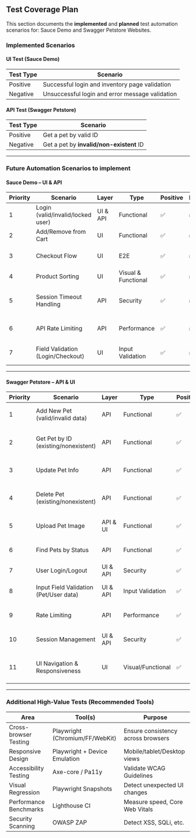 ## Test Coverage Plan

This section documents the **implemented** and **planned** test automation scenarios for:
Sauce Demo and Swagger Petstore Websites.


###  Implemented Scenarios

#### UI Test (Sauce Demo)

| Test Type | Scenario                          | 
|-----------|-----------------------------------|
| Positive  | Successful login and inventory page validation | 
| Negative  | Unsuccessful login and error message validation |

#### API Test (Swagger Petstore)

| Test Type | Scenario                          | 
|-----------|-----------------------------------|
| Positive  | Get a pet by valid ID             | 
| Negative  | Get a pet by **invalid/non-existent** ID | 

---

###  Future Automation Scenarios to implement

#### Sauce Demo – UI & API

| Priority | Scenario                          | Layer    | Type               | Positive | Negative | Rationale                          |
|----------|-----------------------------------|----------|--------------------|----------|----------|------------------------------------|
| 1        | Login (valid/invalid/locked user) | UI & API | Functional         | ✅        | ✅        | Core flow, first touchpoint         |
| 2        | Add/Remove from Cart              | UI       | Functional         | ✅        | ✅        | Revenue critical                    |
| 3        | Checkout Flow                     | UI       | E2E                | ✅        | ✅        | Requires sequential interaction     |
| 4        | Product Sorting                   | UI       | Visual & Functional| ✅        | ✅        | Enhances UX                         |
| 5        | Session Timeout Handling          | API      | Security           | ✅        | ✅        | Important for session security      |
| 6        | API Rate Limiting                 | API      | Performance        | ✅        | ✅        | Prevent abuse or misuse             |
| 7        | Field Validation (Login/Checkout) | UI       | Input Validation   | ✅        | ✅        | Prevents user errors                |

---

#### Swagger Petstore – API & UI

| Priority | Scenario                                  | Layer    | Type               | Positive | Negative | Rationale                              |
|----------|-------------------------------------------|----------|--------------------|----------|----------|----------------------------------------|
| 1        | Add New Pet (valid/invalid data)          | API      | Functional         | ✅        | ✅        | Core flow for pet management           |
| 2        | Get Pet by ID (existing/nonexistent)      | API      | Functional         | ✅        | ✅        | Validate retrieval & error handling    |
| 3        | Update Pet Info                           | API      | Functional         | ✅        | ✅        | Modify existing pet data               |
| 4        | Delete Pet (existing/nonexistent)         | API      | Functional         | ✅        | ✅        | Ensure cleanup + 404 handling          |
| 5        | Upload Pet Image                          | API & UI | Functional         | ✅        | ✅        | File uploads + UI validation           |
| 6        | Find Pets by Status                       | API      | Functional         | ✅        | ✅        | Query parameter filtering              |
| 7        | User Login/Logout                         | UI & API | Security           | ✅        | ✅        | Auth flow validation                   |
| 8        | Input Field Validation (Pet/User data)    | UI & API | Input Validation   | ✅        | ✅        | Prevents malformed data                |
| 9        | Rate Limiting                             | API      | Performance        | ✅        | ✅        | Avoid backend overload                 |
| 10       | Session Management                        | UI & API | Security           | ✅        | ✅        | Token expiry, refresh flow             |
| 11       | UI Navigation & Responsiveness            | UI       | Visual/Functional  | ✅        | ✅        | Ensure cross-device usability          |

---

###  Additional High-Value Tests (Recommended Tools)

| Area                   | Tool(s)                        | Purpose                                 |
|------------------------|--------------------------------|-----------------------------------------|
| Cross-browser Testing  | Playwright (Chromium/FF/WebKit)| Ensure consistency across browsers      |
| Responsive Design      | Playwright + Device Emulation  | Mobile/tablet/Desktop views             |
| Accessibility Testing  | Axe-core / Pa11y               | Validate WCAG Guidelines    |
| Visual Regression      | Playwright Snapshots           | Detect unexpected UI changes            |
| Performance Benchmarks | Lighthouse CI                  | Measure speed, Core Web Vitals          |
| Security Scanning      | OWASP ZAP                      | Detect XSS, SQLi, etc.                  |
